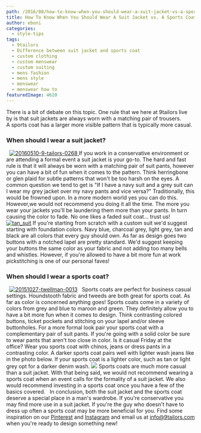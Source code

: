 ```yaml
---
path: /2016/08/how-to-know-when-you-should-wear-a-suit-jacket-vs-a-sports-coat/
title: How To Know When You Should Wear A Suit Jacket vs. A Sports Coat
author: eboni
categories: 
  - style-tips
tags: 
  - 9tailors
  - Difference between suit jacket and sports coat
  - custom clothing
  - custom menswear
  - custom suiting
  - mens fashion
  - mens style
  - menswear
  - menswear how to
featuredImage: 4620
---
```

There is a bit of debate on this topic. One rule that we here at 9tailors live by is that suit jackets are always worn with a matching pair of trousers. A sports coat has a larger more visible pattern that is typically more casual.

### **When should I wear a suit jacket?**

  [![20160510-9-tailors-0268](http://blog.9tailors.com/uploads/20160510-9-tailors-0268-1024x682.jpg) ](http://blog.9tailors.com/uploads/2016/08/20160510-9-tailors-0268.jpg) If you work in a conservative environment or are attending a formal event a suit jacket is your go-to. The hard and fast rule is that it will always be worn with a matching pair of suit pants, however you can have a bit of fun when it comes to the pattern. Think herringbone or glen plaid for subtle patterns that won't be too harsh on the eyes. A common question we tend to get is "If I have a navy suit and a grey suit can I wear my grey jacket over my navy pants and vice versa?" Traditionally, this would be frowned upon. In a more modern world yes you can do this. However,we would not recommend you doing it all the time. The more you wear your jackets you'll be laundering them more than your pants. In turn causing the color to fade. No one likes a faded suit coat... trust us!   [![tan_suit](http://blog.9tailors.com/uploads/tan_suit.jpg)](http://blog.9tailors.com/uploads/tan_suit.jpg) If you're starting from scratch with a custom suit we'd suggest starting with foundation colors. Navy blue, charcoal grey, light grey, tan and black are all colors that every guy should own. As far as design goes two buttons with a notched lapel are pretty standard. We'd suggest keeping your buttons the same color as your fabric and not adding too many bells and whistles. However, if you're allowed to have a bit more fun at work pickstitching is one of our personal faves!

### **When should I wear a sports coat?**

  [![20151027-twellman-0013](http://blog.9tailors.com/uploads/20151027-twellman-0013-1024x682.jpg)](http://blog.9tailors.com/uploads/2016/08/20151027-twellman-0013.jpg)   Sports coats are perfect for business casual settings. Houndstooth fabric and tweeds are both great for sports coat. As far as color is concerned anything goes! Sports coats come in a variety of colors from grey and blue to maroon and green. They definitely allow you to have a bit more fun when it comes to design. Think contrasting colored buttons, ticket pockets and stitching on your lapel and/or sleeve buttonholes. For a more formal look pair your sports coat with a complementary pair of suit pants. If you're going with a solid color be sure to wear pants that aren't too close in color. Is it casual Friday at the office? Wear you sports coat with chinos, jeans or dress pants in a contrasting color. A darker sports coat pairs well with lighter wash jeans like in the photo below. If your sports coat is a lighter color, such as tan or light grey opt for a darker denim wash. ![](https://s-media-cache-ak0.pinimg.com/564x/ae/5d/73/ae5d73849e8926a5bf27634d3f1049fd.jpg) Sports coats are much more casual than a suit jacket. With that being said, we would not recommend wearing a sports coat when an event calls for the formality of a suit jacket. We also would recommend investing in a sports coat once you have a few of the basics covered.   In conclusion, both the suit jacket and the sports coat deserve a special place in a man's wardrobe. If you're conservative you may find more use in a suit jacket. If you're the guy who doesn't have to dress up often a sports coat may be more beneficial for you. Find some inspiration on our [Pinterest](https://www.pinterest.com/9tailors/dapper/) and [Instagram](https://www.instagram.com/9tailors/) and email us at info@9tailors.com when you're ready to design something new!